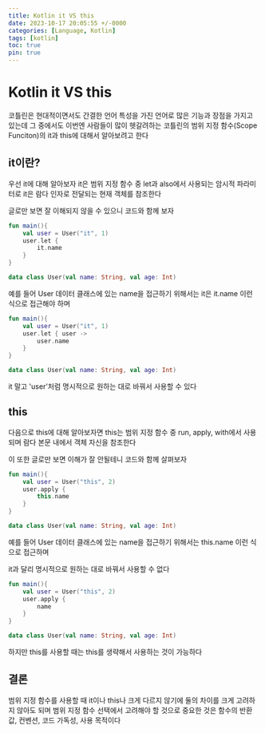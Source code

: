 ```yaml
---
title: Kotlin it VS this
date: 2023-10-17 20:05:55 +/-0000
categories: [Language, Kotlin]
tags: [kotlin]
toc: true
pin: true
---
```


# Kotlin it VS this

코틀린은 현대적이면서도 간결한 언어 특성을 가진 언어로 많은 기능과 장점을 가지고 있는데 그 중에서도 이번엔 사람들이 많이 헷갈려하는 코틀린의 범위 지정 함수(Scope Funciton)의 it과 this에 대해서 알아보려고 한다

## it이란?

우선 it에 대해 알아보자 it은 범위 지정 함수 중 let과 also에서 사용되는 암시적 파라미터로 it은 람다 인자로 전달되는 현재 객체를 참조한다

글로만 보면 잘 이해되지 않을 수 있으니 코드와 함께 보자 

~~~kotlin
fun main(){
	val user = User("it", 1)
	user.let {
        it.name
    }
}

data class User(val name: String, val age: Int)
~~~

예를 들어 User 데이터 클래스에 있는 name을 접근하기 위해서는 it은 it.name 이런 식으로 접근해야 하며

~~~kotlin
fun main(){
	val user = User("it", 1)
	user.let { user ->
        user.name
    }
}

data class User(val name: String, val age: Int)
~~~

it 말고 'user'처럼 명시적으로 원하는 대로 바꿔서 사용할 수 있다

## this

다음으로 this에 대해 알아보자면 this는 범위 지정 함수 중 run, apply, with에서 사용되며 람다 본문 내에서 객체 자신을 참조한다 

이 또한 글로만 보면 이해가 잘 안될테니 코드와 함께 살펴보자

~~~kotlin
fun main(){
	val user = User("this", 2)
	user.apply {
        this.name
    }
}

data class User(val name: String, val age: Int)
~~~

예를 들어 User 데이터 클래스에 있는 name을 접근하기 위해서는 this.name 이런 식으로 접근하며

it과 달리 명시적으로 원하는 대로 바꿔서 사용할 수 없다

~~~kotlin
fun main(){
	val user = User("this", 2)
	user.apply {
        name
    }
}

data class User(val name: String, val age: Int)
~~~

하지만 this를 사용할 때는 this를 생략해서 사용하는 것이 가능하다

## 결론

범위 지정 함수를 사용할 때 it이나 this나 크게 다르지 않기에 둘의 차이를 크게 고려하지 않아도 되며 범위 지정 함수 선택에서 고려해야 할 것으로 중요한 것은 함수의 반환 값, 컨벤션, 코드 가독성, 사용 목적이다
